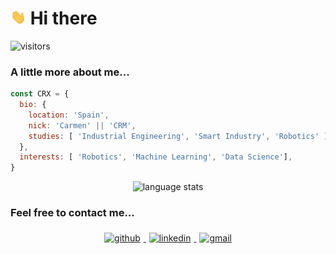 # <img src="https://raw.githubusercontent.com/ABSphreak/ABSphreak/master/gifs/Hi.gif" width="25px"> Hi there

![visitors](https://visitor-badge.glitch.me/badge?page_id=crxcrm/crxcrm)

### A little more about me...

```js
const CRX = {
  bio: {
    location: 'Spain',
    nick: 'Carmen' || 'CRM',
    studies: [ 'Industrial Engineering', 'Smart Industry', 'Robotics' ]
  },
  interests: [ 'Robotics', 'Machine Learning', 'Data Science'],
}
```

<p align="center">
	<img alt="language stats" src="https://github-readme-stats.vercel.app/api/top-langs?username=crxcrm&theme=dark&count_private=true&show_icons=true&layout=compact&langs_count=6">
</p>

### Feel free to contact me...

<p align="center">
	<a href="https://github.com/crxcrm" target="_blank">
		<img alt="github" src="https://img.icons8.com/clouds/100/000000/github.png" style="padding: 5px;" width="10%">
	</a>
	<a href="https://www.linkedin.com/in/maria-del-carmen-rubiales-mena/" target="_blank">
		<img alt="linkedin" src="https://icons8.com/icon/WyB8Jtm9PZoo/linkedin" style="padding: 5px;" width="10%">
	</a>
	<a href="mailto:carmenrubialesmena@gmail.com" target="_blank">
		<img alt="gmail" src="https://img.icons8.com/stickers/344/gmail-login.png" style="padding: 5px;" width="10%">
	</a>
</p>

